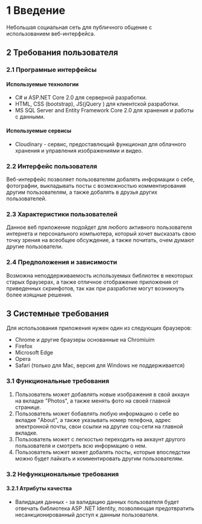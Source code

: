 # 1 Введение
Небольшая социальная сеть для публичного общение с использованием веб-интерфейса.
## 2 Требования пользователя
### 2.1 Програмные интерфейсы
#### Используемые технологии
- C# и ASP.NET Core 2.0 для серверной разработки.
- HTML, CSS (bootstrap), JS(jQuery ) для клиентской разработки.
- MS SQL Server and Entity Framework Core 2.0 для хранения и работы с данными.
#### Используемые сервисы
- Cloudinary - сервис, предоставлющий функционал для облачного хранения и управления изображениями и видео.
### 2.2 Интерфейс пользователя
Веб-интерфейс позволяет пользователям добалять информации о себе, фотографии, выкладывать посты с возможностью комментирования другим пользователям, а также добалять в друзья других пользователей.
### 2.3 Характеристики пользователей
Данное веб приложение подойдет для любого активного пользователя интернета и персонального компьютера, который хочет высказать свою точку зрения на всеобщее обсуждение, а также почитать, очем думают другие пользователи.
### 2.4 Предположения и зависимости
Возможна неподдерживаемость используемых библиотек в некоторых старых браузерах, а также отличное отображение приложения от приведенных скринфотов, так как при разработке могут возникнуть более изящные решения.
## 3 Системные требования
Для использования приложения нужен один из следующих браузеров:
- Chrome и другие браузеры основанные на Chromiuim
- Firefox
- Microsoft Edge
- Opera
- Safari (только для Mac, версия для Windows не поддерживается)
### 3.1 Функциональные требования
1. Пользователь может добавлять новые изображения в свой аккаун на вкладке "Photos", а также менять фото на своей главной странице.
2. Пользователь может бобавлять любую информацию о себе во вкладке "About", а также указывать номер телефона, адрес электронной почты, свои ссылки на другие соц-сети на главной вкладке.
3. Пользователь может с легкостью переходить на аккаунт другого пользователя и смотреть всю информацию о нем.
4. Пользователь может может добалять посты, которые впоследстии можно будет лайкать и комментировать другим пользователям.

### 3.2 Нефункциональные требования
#### 3.2.1 Атрибуты качества
- Валидация данных - за валидацию данных пользователя будет отвечать библиотека ASP .NET Identity, позволяющая предотвратить несанкционированный доступ к данным пользователя.
